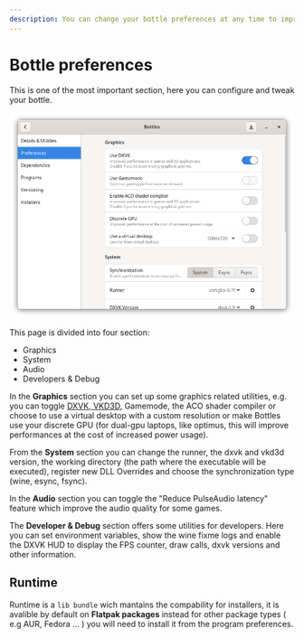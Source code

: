 ```yaml
---
description: You can change your bottle preferences at any time to improve software compatibility.
---
```

# Bottle preferences

This is one of the most important section, here you can configure and tweak your bottle.

![Bottle preferences](<../.gitbook/assets/image (30).png>)

This page is divided into four section:

* Graphics
* System
* Audio
* Developers & Debug

In the **Graphics** section you can set up some graphics related utilities, e.g. you can toggle [DXVK, VKD3D](../components/dxvk.md), Gamemode, the ACO shader compiler or choose to use a virtual desktop with a custom resolution or make Bottles use your discrete GPU (for dual-gpu laptops, like optimus, this will improve performances at the cost of increased power usage).

From the **System** section you can change the runner, the dxvk and vkd3d version, the working directory (the path where the executable will be executed), register new DLL Overrides and choose the synchronization type (wine, esync, fsync).

In the **Audio** section you can toggle the "Reduce PulseAudio latency" feature which improve the audio quality for some games.

The **Developer & Debug** section offers some utilities for developers. Here you can set environment variables, show the wine fixme logs and enable the DXVK HUD to display the FPS counter, draw calls, dxvk versions and other information.

## Runtime 

Runtime is a `lib bundle` wich mantains the compability for installers, it is avalible by default on **Flatpak packages** instead for other package types ( e.g AUR, Fedora ... ) you will need to install it from the program preferences.


